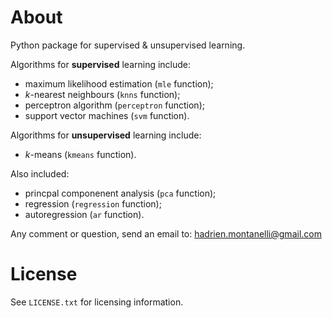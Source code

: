 # About
Python package for supervised &amp; unsupervised learning.

Algorithms for **supervised** learning include:
- maximum likelihood estimation (`mle` function);
- *k*-nearest neighbours (`knns` function);
- perceptron algorithm (`perceptron` function);
- support vector machines (`svm` function).

Algorithms for **unsupervised** learning include:
- *k*-means (`kmeans` function).

Also included:
- princpal componenent analysis (`pca` function);
- regression (`regression` function);
- autoregression (`ar` function).

Any comment or question, send an email to: hadrien.montanelli@gmail.com

# License
See `LICENSE.txt` for licensing information.